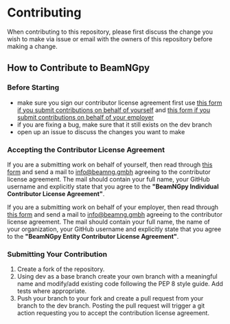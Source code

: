 # Contributing

When contributing to this repository, please first discuss the change you wish to make via issue or email with the owners of this repository before making a change.

## How to Contribute to BeamNGpy

### Before Starting

* make sure you sign our contributor license agreement first
use [this form if you submit contributions on behalf of yourself]() and [this form if you submit contributions on behalf of your employer](https://github.com/BeamNG/BeamNGpy/blob/contributing/docs/CLA-entity.md)
* if you are fixing a bug, make sure that it still exists on the dev branch
* open up an issue to discuss the changes you want to make

### Accepting the Contributor License Agreement

If you are a submitting work on behalf of yourself, then read through [this form](https://github.com/BeamNG/BeamNGpy/blob/contributing/docs/CLA-individual.md) and send a mail to  info@beamng.gmbh agreeing to the contributor license agreement. The mail should contain your full name, your GitHub username and explicitly state that you agree to the **"BeamNGpy Individual Contributor License Agreement"**.

If you are a submitting work on behalf of your employer, then read through [this form](https://github.com/BeamNG/BeamNGpy/blob/contributing/docs/CLA-entity.md) and send a mail to  info@beamng.gmbh agreeing to the contributor license agreement. The mail should contain your full name, the name of your organization, your GitHub username and explicitly state that you agree to the **"BeamNGpy Entity Contributor License Agreement"**.

### Submitting Your Contribution

1. Create a fork of the repository.
2. Using dev as a base branch create your own branch with a meaningful name and modify/add existing code following the PEP 8 style guide. Add tests where appropriate.
3. Push your branch to your fork and create a pull request from your branch to the dev branch. Posting the pull request will trigger a git action requesting you to accept the contribution license agreement.


[1]: https://github.com/BeamNG/BeamNGpy/blob/contributing/docs/CLA-individual.md